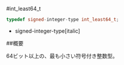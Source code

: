 #int_least64_t
```cpp
typedef signed-integer-type int_least64_t;
```
* signed-integer-type[italic]

##概要


64ビット以上の、最も小さい符号付き整数型。

